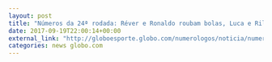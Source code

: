 ```yaml
---
layout: post
title: "Números da 24ª rodada: Réver e Ronaldo roubam bolas, Luca e Rildo são caçados"
date: 2017-09-19T22:00:14+00:00
external_link: "http://globoesporte.globo.com/numerologos/noticia/numeros-da-24-rodada-rever-e-ronaldo-roubam-bolas-lucca-e-rildo-sao-cacados.ghtml"
categories: news globo.com
---
```

